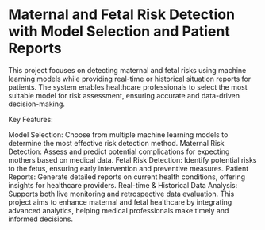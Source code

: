 # Maternal and Fetal Risk Detection with Model Selection and Patient Reports
This project focuses on detecting maternal and fetal risks using machine learning models while providing real-time or historical situation reports for patients. The system enables healthcare professionals to select the most suitable model for risk assessment, ensuring accurate and data-driven decision-making.

Key Features:

Model Selection: Choose from multiple machine learning models to determine the most effective risk detection method.
Maternal Risk Detection: Assess and predict potential complications for expecting mothers based on medical data.
Fetal Risk Detection: Identify potential risks to the fetus, ensuring early intervention and preventive measures.
Patient Reports: Generate detailed reports on current health conditions, offering insights for healthcare providers.
Real-time & Historical Data Analysis: Supports both live monitoring and retrospective data evaluation.
This project aims to enhance maternal and fetal healthcare by integrating advanced analytics, helping medical professionals make timely and informed decisions.
